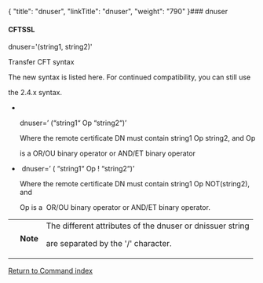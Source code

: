 {
    "title": "dnuser",
    "linkTitle": "dnuser",
    "weight": "790"
}### <span id="dnuser"></span>dnuser

#### CFTSSL

dnuser='(string1, string2)'

Transfer CFT syntax

The new syntax is listed here. For continued compatibility, you can still use
the 2.4.x syntax.

-    
    dnuser=’ (“string1“ Op “string2“)’  
    Where the remote certificate DN must contain string1 Op string2, and Op
    is a OR/OU binary operator or AND/ET binary operator
-    dnuser=’ ( “string1“ Op ! “string2“)’   
    Where the remote certificate DN must contain string1 Op NOT(string2), and
    Op is a  OR/OU binary operator or AND/ET binary operator.

<table data-cellpadding="0" data-cellspacing="0">
<tbody>
<tr class="odd">
<td data-valign="top"></td>
<td data-valign="top"><span><strong>Note</strong></span></td>
<td data-mc-autonum="&lt;b&gt;Note&lt;/b&gt;" data-valign="top">The different attributes of the dnuser or dnissuer string
are separated by the '/' character.</td>
</tr>
</tbody>
</table>

[Return to Command index](../../)
